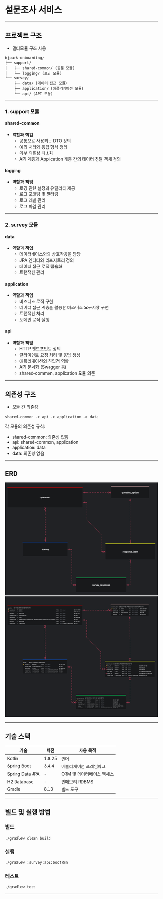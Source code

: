 # 설문조사 서비스

---

## 프로젝트 구조

- 멀티모듈 구조 사용

```
hjpark-onboarding/
├── support/
│   ├── shared-common/ (공통 모듈)
│   └── logging/ (로깅 모듈)
└── survey/
    ├── data/ (데이터 접근 모듈)
    ├── application/ (애플리케이션 모듈)
    └── api/ (API 모듈)
```

---

### 1. support 모듈

#### **shared-common**
- **역할과 책임**
  - 공통으로 사용되는 DTO 정의
  - 예외 처리와 응답 형식 정의
  - 외부 의존성 최소화
  - API 계층과 Application 계층 간의 데이터 전달 객체 정의

#### **logging**
- **역할과 책임**
  - 로깅 관련 설정과 유틸리티 제공
  - 로그 포맷팅 및 필터링
  - 로그 레벨 관리
  - 로그 파일 관리

---

### 2. survey 모듈

#### **data**
- **역할과 책임**
  - 데이터베이스와의 상호작용을 담당
  - JPA 엔티티와 리포지토리 정의
  - 데이터 접근 로직 캡슐화
  - 트랜잭션 관리

#### **application**
- **역할과 책임**
  - 비즈니스 로직 구현
  - 데이터 접근 계층을 활용한 비즈니스 요구사항 구현
  - 트랜잭션 처리
  - 도메인 로직 실행

#### **api**
- **역할과 책임**
  - HTTP 엔드포인트 정의
  - 클라이언트 요청 처리 및 응답 생성
  - 애플리케이션의 진입점 역할
  - API 문서화 (Swagger 등)
  - shared-common, application 모듈 의존

---

## 의존성 구조

- 모듈 간 의존성

```
shared-common -> api -> application -> data
```

각 모듈의 의존성 규칙:
- shared-common: 의존성 없음
- api: shared-common, application
- application: data
- data: 의존성 없음

---
## ERD
<img src="./erd/설문조사 시스템 ERD.png" width="600"> <img src="./erd/설문조사 시스템 ERD 상세.png" width="800">

---

## 기술 스택

| 기술       | 버전     | 사용 목적                     |
|------------|--------|-------------------------------|
| Kotlin     | 1.9.25 | 언어                         |
| Spring Boot| 3.4.4  | 애플리케이션 프레임워크       |
| Spring Data JPA | -      | ORM 및 데이터베이스 액세스 |
| H2 Database | -      | 인메모리 RDBMS               |
| Gradle     | 8.13   | 빌드 도구                    |

---

## 빌드 및 실행 방법

### 빌드
```bash
./gradlew clean build
```

### 실행
```bash
./gradlew :survey:api:bootRun
```

### 테스트
```bash
./gradlew test
```

---